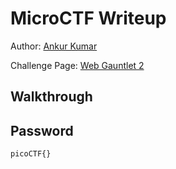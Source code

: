 # MicroCTF Writeup


Author: [Ankur Kumar](https://github.com/awsoankur) 

Challenge Page: [Web Gauntlet 2](http://mercury.picoctf.net:21336/)

## Walkthrough


## Password
`picoCTF{}`
